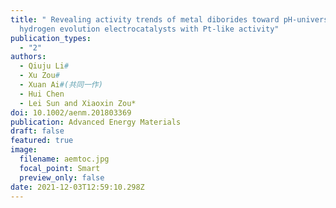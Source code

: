 ```yaml
---
title: " Revealing activity trends of metal diborides toward pH-universal
  hydrogen evolution electrocatalysts with Pt-like activity"
publication_types:
  - "2"
authors:
  - Qiuju Li#
  - Xu Zou#
  - Xuan Ai#(共同一作)
  - Hui Chen
  - Lei Sun and Xiaoxin Zou*
doi: 10.1002/aenm.201803369
publication: Advanced Energy Materials
draft: false
featured: true
image:
  filename: aemtoc.jpg
  focal_point: Smart
  preview_only: false
date: 2021-12-03T12:59:10.298Z
---
```

